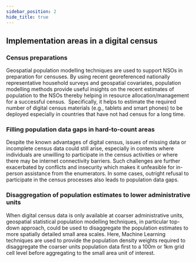 ```yaml
---
sidebar_position: 2
hide_title: true
---
```


## Implementation areas in a digital census

### Census preparations

Geospatial population modelling techniques are used to support NSOs in preparation for censuses. By using recent georeferenced nationally representative household surveys and geospatial covariates, population modelling methods provide useful insights on the recent estimates of population to the NSOs thereby helping in resource allocation/management for a successful census.  Specifically, it helps to estimate the required number of digital census materials (e.g., tablets and smart phones) to be deployed especially in countries that have not had census for a long time.

### Filling population data gaps in hard-to-count areas

Despite the known advantages of digital census, issues of missing data or incomplete census data could still arise, especially in contexts where individuals are unwilling to participate in the census activities or where there may be internet connectivity barriers. Such challenges are further exacerbated by conflicts and insecurity which makes it unfeasible for in-person assistance from the enumerators. In some cases, outright refusal to participate in the census processes also leads to population data gaps.

### Disaggregation of population estimates to lower administrative units

When digital census data is only available at coarser administrative units, geospatial statistical population modelling techniques, in particular top-down approach, could be used to disaggregate the population estimates to more spatially detailed small area scales. Here, Machine Learning techniques are used to provide the population density weights required to disaggregate the coarser units population data first to a 100m or 1km grid cell level before aggregating to the small area unit of interest.